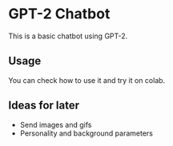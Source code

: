 # GPT-2 Chatbot
This is a basic chatbot using GPT-2.

## Usage

You can check how to use it and try it on colab.

## Ideas for later

- Send images and gifs
- Personality and background parameters